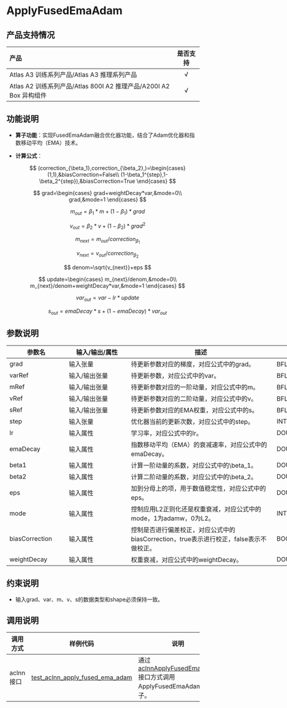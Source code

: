 # ApplyFusedEmaAdam

## 产品支持情况

| 产品                                                         | 是否支持 |
| :----------------------------------------------------------- | :------: |
| <term>Atlas A3 训练系列产品/Atlas A3 推理系列产品</term>     |    √     |
| <term>Atlas A2 训练系列产品/Atlas 800I A2 推理产品/A200I A2 Box 异构组件</term> |    √     |

## 功能说明

- **算子功能**：实现FusedEmaAdam融合优化器功能，结合了Adam优化器和指数移动平均（EMA）技术。
- **计算公式**：

  $$
  (correction_{\beta_1},correction_{\beta_2},)=\begin{cases}
  (1,1),&biasCorrection=False\\
  (1-\beta_1^{step},1-\beta_2^{step}),&biasCorrection=True
  \end{cases}
  $$
  
  $$
  grad=\begin{cases}
  grad+weightDecay*var,&mode=0\\
  grad,&mode=1
  \end{cases}
  $$
  
  $$
  m_{out}=\beta_1*m+(1-\beta_1)*grad
  $$

  $$
  v_{out}=\beta_2*v+(1-\beta_2)*grad^2
  $$

  $$
  m_{next}=m_{out}/correction_{\beta_1}
  $$

  $$
  v_{next}=v_{out}/correction_{\beta_2}
  $$

  $$
  denom=\sqrt{v_{next}}+eps
  $$

  $$
  update=\begin{cases}
  m_{next}/denom,&mode=0\\
  m_{next}/denom+weightDecay*var,&mode=1
  \end{cases}
  $$

  $$
  var_{out}=var-lr*update
  $$

  $$
  s_{out}=emaDecay*s+(1-emaDecay)*var_{out}
  $$


## 参数说明

<table style="undefined;table-layout: fixed; width: 1080px"><colgroup>
<col style="width: 155px">
<col style="width: 162px">
<col style="width: 380px">
<col style="width: 276px">
<col style="width: 107px">
</colgroup>
<thead>
  <tr>
    <th>参数名</th>
    <th>输入/输出/属性</th>
    <th>描述</th>
    <th>数据类型</th>
    <th>数据格式</th>
  </tr></thead>
<tbody>
  <tr>
    <td>grad</td>
    <td>输入张量</td>
    <td>待更新参数对应的梯度，对应公式中的grad。</td>
    <td>BFLOAT16、FLOAT16、FLOAT32</td>
    <td>ND</td>
  </tr>
  <tr>
    <td>varRef</td>
    <td>输入/输出张量</td>
    <td>待更新参数，对应公式中的var。</td>
    <td>BFLOAT16、FLOAT16、FLOAT32</td>
    <td>ND</td>
  </tr>
  <tr>
    <td>mRef</td>
    <td>输入/输出张量</td>
    <td>待更新参数对应的一阶动量，对应公式中的m。</td>
    <td>BFLOAT16、FLOAT16、FLOAT32</td>
    <td>ND</td>
  </tr>
  <tr>
    <td>vRef</td>
    <td>输入/输出张量</td>
    <td>待更新参数对应的二阶动量，对应公式中的v。</td>
    <td>BFLOAT16、FLOAT16、FLOAT32</td>
    <td>ND</td>
  </tr>
  <tr>
    <td>sRef</td>
    <td>输入/输出张量</td>
    <td>待更新参数对应的EMA权重，对应公式中的s。</td>
    <td>BFLOAT16、FLOAT16、FLOAT32</td>
    <td>ND</td>
  </tr>
  <tr>
    <td>step</td>
    <td>输入张量</td>
    <td>优化器当前的更新次数，对应公式中的step。</td>
    <td>INT64</td>
    <td>ND</td>
  </tr>
  <tr>
    <td>lr</td>
    <td>输入属性</td>
    <td>学习率，对应公式中的lr。</td>
    <td>DOUBLE</td>
    <td>-</td>
  </tr>
  <tr>
    <td>emaDecay</td>
    <td>输入属性</td>
    <td>指数移动平均（EMA）的衰减速率，对应公式中的emaDecay。</td>
    <td>DOUBLE</td>
    <td>-</td>
  </tr>
  <tr>
    <td>beta1</td>
    <td>输入属性</td>
    <td>计算一阶动量的系数，对应公式中的\beta_1。</td>
    <td>DOUBLE</td>
    <td>-</td>
  </tr>
  <tr>
    <td>beta2</td>
    <td>输入属性</td>
    <td>计算二阶动量的系数，对应公式中的\beta_2。</td>
    <td>DOUBLE</td>
    <td>-</td>
  </tr>
  <tr>
    <td>eps</td>
    <td>输入属性</td>
    <td>加到分母上的项，用于数值稳定性，对应公式中的eps。</td>
    <td>DOUBLE</td>
    <td>-</td>
  </tr>
  <tr>
    <td>mode</td>
    <td>输入属性</td>
    <td>控制应用L2正则化还是权重衰减，对应公式中的mode，1为adamw，0为L2。</td>
    <td>INT64</td>
    <td>-</td>
  </tr>
  <tr>
    <td>biasCorrection</td>
    <td>输入属性</td>
    <td>控制是否进行偏差校正，对应公式中的biasCorrection，true表示进行校正，false表示不做校正。</td>
    <td>BOOL</td>
    <td>-</td>
  </tr>
  <tr>
    <td>weightDecay</td>
    <td>输入属性</td>
    <td>权重衰减，对应公式中的weightDecay。</td>
    <td>DOUBLE</td>
    <td>-</td>
  </tr>
</tbody></table>

## 约束说明

- 输入grad、var、m、v、s的数据类型和shape必须保持一致。

## 调用说明

| 调用方式  | 样例代码                                                     | 说明                                                         |
| --------- | ------------------------------------------------------------ | ------------------------------------------------------------ |
| aclnn接口 | [test_aclnn_apply_fused_ema_adam](./examples/test_aclnn_apply_fused_ema_adam.cpp) | 通过[aclnnApplyFusedEmaAdam](docs/aclnnApplyFusedEmaAdam.md)接口方式调用ApplyFusedEmaAdam算子。 |